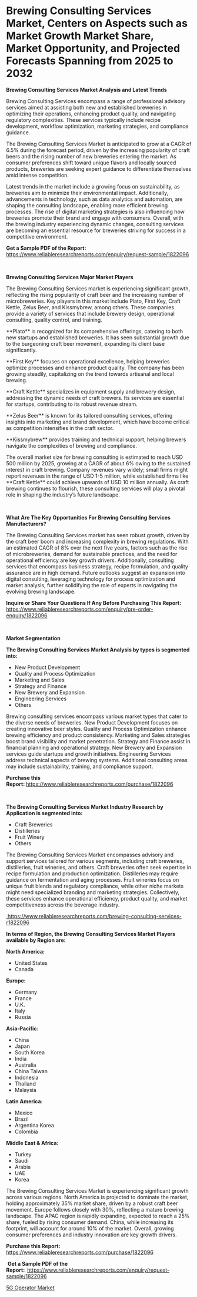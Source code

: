 <p><h1>Brewing Consulting Services Market, Centers on Aspects such as Market Growth Market Share, Market Opportunity, and Projected Forecasts Spanning from 2025 to 2032</h1></p><p><strong>Brewing Consulting Services Market Analysis and Latest Trends</strong></p>
<p><p>Brewing Consulting Services encompass a range of professional advisory services aimed at assisting both new and established breweries in optimizing their operations, enhancing product quality, and navigating regulatory complexities. These services typically include recipe development, workflow optimization, marketing strategies, and compliance guidance.</p><p>The Brewing Consulting Services Market is anticipated to grow at a CAGR of 6.5% during the forecast period, driven by the increasing popularity of craft beers and the rising number of new breweries entering the market. As consumer preferences shift toward unique flavors and locally sourced products, breweries are seeking expert guidance to differentiate themselves amid intense competition.</p><p>Latest trends in the market include a growing focus on sustainability, as breweries aim to minimize their environmental impact. Additionally, advancements in technology, such as data analytics and automation, are shaping the consulting landscape, enabling more efficient brewing processes. The rise of digital marketing strategies is also influencing how breweries promote their brand and engage with consumers. Overall, with the brewing industry experiencing dynamic changes, consulting services are becoming an essential resource for breweries striving for success in a competitive environment.</p></p>
<p><strong>Get a Sample PDF of the Report:&nbsp;</strong> <a href="https://www.reliableresearchreports.com/enquiry/request-sample/1822096?utm_campaign=2251&utm_medium=2&utm_source=Github&utm_content=ia&utm_term=09032025&utm_id=brewing-consulting-services">https://www.reliableresearchreports.com/enquiry/request-sample/1822096</a></p>
<p>&nbsp;</p>
<p><strong>Brewing Consulting Services Major Market Players</strong></p>
<p><p>The Brewing Consulting Services market is experiencing significant growth, reflecting the rising popularity of craft beer and the increasing number of microbreweries. Key players in this market include Plato, First Key, Craft Kettle, Zelus Beer, and Kissmybrew, among others. These companies provide a variety of services that include brewery design, operational consulting, quality control, and training.</p><p>**Plato** is recognized for its comprehensive offerings, catering to both new startups and established breweries. It has seen substantial growth due to the burgeoning craft beer movement, expanding its client base significantly.</p><p>**First Key** focuses on operational excellence, helping breweries optimize processes and enhance product quality. The company has been growing steadily, capitalizing on the trend towards artisanal and local brewing.</p><p>**Craft Kettle** specializes in equipment supply and brewery design, addressing the dynamic needs of craft brewers. Its services are essential for startups, contributing to its robust revenue stream.</p><p>**Zelus Beer** is known for its tailored consulting services, offering insights into marketing and brand development, which have become critical as competition intensifies in the craft sector.</p><p>**Kissmybrew** provides training and technical support, helping brewers navigate the complexities of brewing and compliance.</p><p>The overall market size for brewing consulting is estimated to reach USD 500 million by 2025, growing at a CAGR of about 6% owing to the sustained interest in craft brewing. Company revenues vary widely; small firms might report revenues in the range of USD 1-5 million, while established firms like **Craft Kettle** could achieve upwards of USD 10 million annually. As craft brewing continues to flourish, these consulting services will play a pivotal role in shaping the industry’s future landscape.</p></p>
<p>&nbsp;</p>
<p><strong>What Are The Key Opportunities For Brewing Consulting Services Manufacturers?</strong></p>
<p><p>The Brewing Consulting Services market has seen robust growth, driven by the craft beer boom and increasing complexity in brewing regulations. With an estimated CAGR of 8% over the next five years, factors such as the rise of microbreweries, demand for sustainable practices, and the need for operational efficiency are key growth drivers. Additionally, consulting services that encompass business strategy, recipe formulation, and quality assurance are in high demand. Future outlooks suggest an expansion into digital consulting, leveraging technology for process optimization and market analysis, further solidifying the role of experts in navigating the evolving brewing landscape.</p></p>
<p><strong>Inquire or Share Your Questions If Any Before Purchasing This Report:</strong> <a href="https://www.reliableresearchreports.com/enquiry/pre-order-enquiry/1822096?utm_campaign=2251&utm_medium=2&utm_source=Github&utm_content=ia&utm_term=09032025&utm_id=brewing-consulting-services">https://www.reliableresearchreports.com/enquiry/pre-order-enquiry/1822096</a></p>
<p>&nbsp;</p>
<p><strong>Market Segmentation</strong></p>
<p><strong>The Brewing Consulting Services Market Analysis by types is segmented into:</strong></p>
<p><ul><li>New Product Development</li><li>Quality and Process Optimization</li><li>Marketing and Sales</li><li>Strategy and Finance</li><li>New Brewery and Expansion</li><li>Engineering Services</li><li>Others</li></ul></p>
<p><p>Brewing consulting services encompass various market types that cater to the diverse needs of breweries. New Product Development focuses on creating innovative beer styles. Quality and Process Optimization enhance brewing efficiency and product consistency. Marketing and Sales strategies boost brand visibility and market penetration. Strategy and Finance assist in financial planning and operational strategy. New Brewery and Expansion services guide startups and growth initiatives. Engineering Services address technical aspects of brewing systems. Additional consulting areas may include sustainability, training, and compliance support.</p></p>
<p><strong>Purchase this Report:&nbsp;</strong><a href="https://www.reliableresearchreports.com/purchase/1822096?utm_campaign=2251&utm_medium=2&utm_source=Github&utm_content=ia&utm_term=09032025&utm_id=brewing-consulting-services">https://www.reliableresearchreports.com/purchase/1822096</a></p>
<p>&nbsp;</p>
<p><strong>The Brewing Consulting Services Market Industry Research by Application is segmented into:</strong></p>
<p><ul><li>Craft Breweries</li><li>Distilleries</li><li>Fruit Winery</li><li>Others</li></ul></p>
<p><p>The Brewing Consulting Services Market encompasses advisory and support services tailored for various segments, including craft breweries, distilleries, fruit wineries, and others. Craft breweries often seek expertise in recipe formulation and production optimization. Distilleries may require guidance on fermentation and aging processes. Fruit wineries focus on unique fruit blends and regulatory compliance, while other niche markets might need specialized branding and marketing strategies. Collectively, these services enhance operational efficiency, product quality, and market competitiveness across the beverage industry.</p></p>
<p><a href="https://www.reliableresearchreports.com/brewing-consulting-services-r1822096?utm_campaign=2251&utm_medium=2&utm_source=Github&utm_content=ia&utm_term=09032025&utm_id=brewing-consulting-services">&nbsp;https://www.reliableresearchreports.com/brewing-consulting-services-r1822096</a></p>
<p><strong>In terms of Region, the Brewing Consulting Services Market Players available by Region are:</strong></p>
<p>
    <p> <strong> North America: </strong>
        <ul>
            <li>United States</li>
            <li>Canada</li>
        </ul>
        </p> 
    <p> <strong> Europe: </strong>
        <ul>
            <li>Germany</li>
            <li>France</li>
            <li>U.K.</li>
            <li>Italy</li>
            <li>Russia</li>
        </ul>
        </p> 
    <p> <strong> Asia-Pacific: </strong>
        <ul>
            <li>China</li>
            <li>Japan</li>
            <li>South Korea</li>
            <li>India</li>
            <li>Australia</li>
            <li>China Taiwan</li>
            <li>Indonesia</li>
            <li>Thailand</li>
            <li>Malaysia</li>
        </ul>
        </p> 
    <p> <strong> Latin America: </strong>
        <ul>
            <li>Mexico</li>
            <li>Brazil</li>
            <li>Argentina Korea</li>
            <li>Colombia</li>
        </ul>
        </p> 
    <p> <strong> Middle East & Africa: </strong>
        <ul>
            <li>Turkey</li>
            <li>Saudi</li>
            <li>Arabia</li>
            <li>UAE</li>
            <li>Korea</li>
        </ul>
    </p>
    </p>
<p><p>The Brewing Consulting Services Market is experiencing significant growth across various regions. North America is projected to dominate the market, holding approximately 35% market share, driven by a robust craft beer movement. Europe follows closely with 30%, reflecting a mature brewing landscape. The APAC region is rapidly expanding, expected to reach a 25% share, fueled by rising consumer demand. China, while increasing its footprint, will account for around 10% of the market. Overall, growing consumer preferences and industry innovation are key growth drivers.</p></p>
<p><strong>Purchase this Report: </strong><a href="https://www.reliableresearchreports.com/purchase/1822096?utm_campaign=2251&utm_medium=2&utm_source=Github&utm_content=ia&utm_term=09032025&utm_id=brewing-consulting-services">https://www.reliableresearchreports.com/purchase/1822096</a></p>
<p>&nbsp;<strong>Get a Sample PDF of the Report:&nbsp;&nbsp;</strong><a href="https://www.reliableresearchreports.com/enquiry/request-sample/1822096?utm_campaign=2251&utm_medium=2&utm_source=Github&utm_content=ia&utm_term=09032025&utm_id=brewing-consulting-services">https://www.reliableresearchreports.com/enquiry/request-sample/1822096</a></p>
<p><strong></strong></p>
<p><p><a href="https://github.com/SanjidaKhan901/Market-Research-Report-List-1/blob/main/5g-operator-market.md?utm_campaign=2251&utm_medium=2&utm_source=Github&utm_content=ia&utm_term=09032025&utm_id=brewing-consulting-services">5G Operator Market</a></p></p>